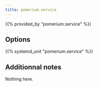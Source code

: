 ```yaml
---
title: pomerium.service
---
```


{{% provided_by "pomerium.service" %}}

## Options

{{% systemd_unit "pomerium.service" %}}

## Additionnal notes

Nothing here.